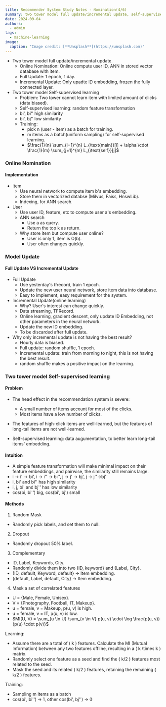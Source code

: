 ```yaml
---
title: Recommender System Study Notes - Nomination(4/6)
summary: two tower model full update/incremental update, self-supervised learning
date: 2024-09-04
authors:
  - admin
tags:
  - machine-learning
image:
  caption: "Image credit: [**Unsplash**](https://unsplash.com)"
---
```


- Two tower model full update/incremental update.
  - Online Nomination: Online compute user ID, ANN in stored vector database with item.
  - Full Update: 1 epoch, 1 day.
  - Incremental Update: Only upadte ID embedding, frozen the fully connected layer.
- Two tower model Self-supervised learning
  - Problem: Two tower cannot learn item with limited amount of clicks (data biased).
  - Self-supervised learning: random feature transformation
  - bi', bi'' high similarity
  - bi', bj'' low similarity
  - Training:
    - pick n (user - item) as a batch for training.
    - m items as a batch(uniform sampling) for self-supervised learning.
    - $\frac{1}{n} \sum_{i=1}^{n} L_{\text{main}}[i] + \alpha \cdot \frac{1}{m} \sum_{j=1}^{m} L_{\text{self}}[j]$

### Online Nomination

#### Implementation

- Item
  - Use neural network to compute item b's embedding.
  - Store them in vectorized databse (Milvus, Faiss, HnswLib).
  - Indexing, for ANN search.
- User
  - Use user ID, feature, etc to compute user a's embedding.
  - ANN search
    - Use a as query.
    - Return the top k as return.
  - Why store item but compute user online?
    - User is only 1, item is O(b).
    - User often changes quickly.

### Model Update

#### Full Update VS Incremental Update

- Full Update
  - Use yesterday's tfrecord, train 1 epoch.
  - Update the new user neural network, store item data into database.
  - Easy to implement, easy requirement for the system.
- Incremental Update(online learning)
  - Why? User's interest can change quickly.
  - Data streaming, TFRecord.
  - Online learning, gradient descent, only update ID Embedding, not other parameters in the neural network.
  - Update the new ID embedding.
  - To be discarded after full update.
- Why only incremental update is not having the best result?
  - Hourly data is biased.
  - Full update: random shuffle, 1 epoch.
  - Incremental update: train from morning to night, this is not having the best result.
  - random shuffle makes a positive impact on the learning.

### Two tower model Self-supervised learning

#### Problem

- The head effect in the recommendation system is severe:

  - A small number of items account for most of the clicks.
  - Most items have a low number of clicks.

- The features of high-click items are well-learned, but the features of long-tail items are not well-learned.
- Self-supervised learning: data augumentation, to better learn long-tail items' embedding.

#### Intuition

- A simple feature transformation will make minimal impact on their feature embeddings, and pairwise, the similarity still remains large.
- i -> i' -> bi', i -> i'' -> bi'', j -> j' -> bj', j -> j''->bj''
- i, bi' and bi'' has high similarity
- i, j, bi' and bj'' has low similarity
- cos(bi, bi'') big, cos(bi', bj') small

#### Methods

1. Random Mask

- Randomly pick labels, and set them to null.

2. Dropout

- Randomly dropout 50% label.

3. Complementary

- ID, Label, Keywords, City.
- Randomly divide them into two {ID, keyword} and {Label, City}.
- {ID, default, Keyword, default} -> Item embedding.
- {default, Label, default, City} -> Item embedding.

4. Mask a set of correlated features

- U = {Male, Female, Unisex}.
- V = {Photography, Football, IT, Makeup}.
- u = female, v = Makeup, p(u, v) is high.
- u = female, v = IT, p(u, v) is low.
- $MI(U, V) = \sum_{u \in U} \sum_{v \in V} p(u, v) \cdot \log \frac{p(u, v)}{p(u) \cdot p(v)}$

Learning:

- Assume there are a total of \( k \) features. Calculate the MI (Mutual Information) between any two features offline, resulting in a \( k \times k \) matrix.
- Randomly select one feature as a seed and find the \( k/2 \) features most related to the seed.
- Mask the seed and its related \( k/2 \) features, retaining the remaining \( k/2 \) features.

Training:

- Sampling m items as a batch
- cos(bi', bi'') -> 1, other cos(bi', bj'') -> 0
